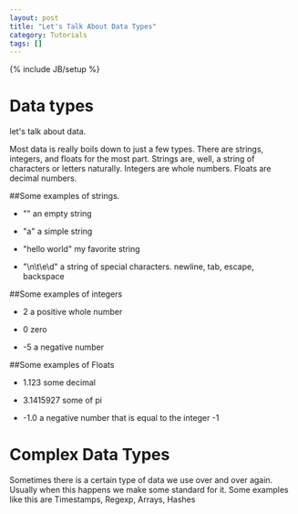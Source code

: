 ```yaml
---
layout: post
title: "Let's Talk About Data Types"
category: Tutorials
tags: []
---
```

{% include JB/setup %}

# Data types

let's talk about data.

Most data is really boils down to just a few types. There are strings,
integers, and floats for the most part. Strings are, well, a string
of characters or letters naturally. Integers are whole numbers. Floats
are decimal numbers.

##Some examples of strings.

* "" an empty string

* "a" a simple string

* "hello world" my favorite string

* "\n\t\e\d" a string of special characters. newline, tab, escape, backspace

##Some examples of integers

* 2 a positive whole number

* 0 zero

* -5 a negative number

##Some examples of Floats

* 1.123 some decimal

* 3.1415927 some of pi

* -1.0 a negative number that is equal to the integer -1

# Complex Data Types
Sometimes there is a certain type of data we use over and over again. Usually
when this happens we make some standard for it. Some examples like this are
Timestamps, Regexp, Arrays, Hashes

